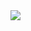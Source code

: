 <img src="https://github.com/musauyumaz/CSharp/blob/main/Gen%C3%A7ay%20Y%C4%B1ld%C4%B1z/A%E2%80%99dan%20Z%E2%80%99ye%20Temel%20C%23%2010%20Programlama%20E%C4%9Fitimi/109)%20C%23%20Operat%C3%B6rler%20-%20Ternary%20Operat%C3%B6r%C3%BC%20-%20Birden%20Fazla%20Condition%20Uygulamak/Ekran%20g%C3%B6r%C3%BCnt%C3%BCs%C3%BC%202022-08-17%20131914.png" width="auto">
